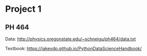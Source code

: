 # Project 1
## PH 464

Data: http://physics.oregonstate.edu/~schneigu/ph464/data.txt

Textbook: https://jakevdp.github.io/PythonDataScienceHandbook/